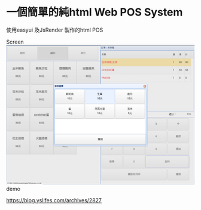 # 一個簡單的純html Web POS System
使用easyui 及JsRender 製作的html POS 

Screen
![image](https://github.com/catyku/webSimplePOS/blob/master/screen1.png)
demo

https://blog.yslifes.com/archives/2827

